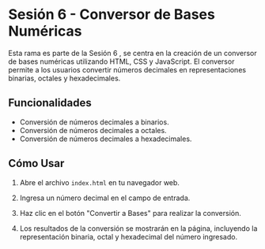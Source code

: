 # Sesión 6 - Conversor de Bases Numéricas

Esta rama es parte de la Sesión 6 , se centra en la creación de un conversor de bases numéricas utilizando HTML, CSS y JavaScript. El conversor permite a los usuarios convertir números decimales en representaciones binarias, octales y hexadecimales.

## Funcionalidades

- Conversión de números decimales a binarios.
- Conversión de números decimales a octales.
- Conversión de números decimales a hexadecimales.

## Cómo Usar

1. Abre el archivo `index.html` en tu navegador web.

2. Ingresa un número decimal en el campo de entrada.

3. Haz clic en el botón "Convertir a Bases" para realizar la conversión.

4. Los resultados de la conversión se mostrarán en la página, incluyendo la representación binaria, octal y hexadecimal del número ingresado.


